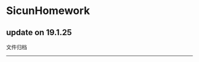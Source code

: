 # SicunHomework

update on 19.1.25
----------------------------------
文件归档

----------------------------------
